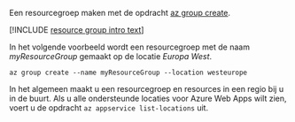 Een resourcegroep maken met de opdracht [az group create](/cli/azure/group#create).

[!INCLUDE [resource group intro text](resource-group.md)]

In het volgende voorbeeld wordt een resourcegroep met de naam *myResourceGroup* gemaakt op de locatie *Europa West*.

```azurecli-interactive
az group create --name myResourceGroup --location westeurope
```

In het algemeen maakt u een resourcegroep en resources in een regio bij u in de buurt. Als u alle ondersteunde locaties voor Azure Web Apps wilt zien, voert u de opdracht `az appservice list-locations` uit. 